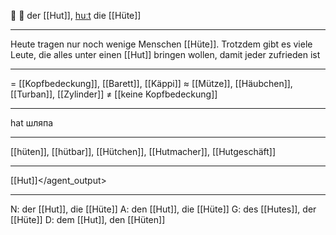 🎩 🔵 der [[Hut]], [huːt](https://youglish.com/pronounce/Hut/german)
die [[Hüte]]

---
Heute tragen nur noch wenige Menschen [[Hüte]]. Trotzdem gibt es viele Leute, die alles unter einen [[Hut]] bringen wollen, damit jeder zufrieden ist

---
= [[Kopfbedeckung]], [[Barett]], [[Käppi]]
≈ [[Mütze]], [[Häubchen]], [[Turban]], [[Zylinder]]
≠ [[keine Kopfbedeckung]]

---
hat
шляпа

---
[[hüten]], [[hütbar]], [[Hütchen]], [[Hutmacher]], [[Hutgeschäft]]

---
[[Hut]]</agent_output>


---
N: der [[Hut]], die [[Hüte]]
A: den [[Hut]], die [[Hüte]]
G: des [[Hutes]], der [[Hüte]]
D: dem [[Hut]], den [[Hüten]]
